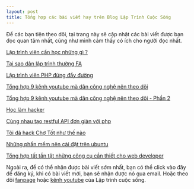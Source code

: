 ```yaml
---
layout: post
title: Tổng hợp các bài viết hay trên Blog Lập Trình Cuộc Sống
---
```

Để các bạn tiện theo dõi, tại trang này sẽ cập nhật các bài viết được bạn đọc quan tâm nhất, cũng như mình cảm thấy có ích cho người đọc nhất.

[Lập trình viên cần học những gì ?](http://laptrinhcuocsong.com/lap-trinh-vien-can-hoc-nhung-gi.html)

[Tại sao dân lập trình thường FA](http://laptrinhcuocsong.com/tai-sao-dan-lap-trinh-thuong-fa.html)

[Lập trình viên PHP đứng đầy đường](http://laptrinhcuocsong.com/lap-trinh-vien-php-dung-day-duong.html)

[Tổng hợp 9 kênh youtube mà dân công nghệ nên theo dõi](http://laptrinhcuocsong.com/tong-hop-9-kenh-youtube-ma-dan-cong-nghe-nen-theo-doi.html)

[Tổng hợp 9 kênh youtube mà dân công nghệ nên theo dõi - Phần 2](http://laptrinhcuocsong.com/tong-hop-nhung-kenh-youtube-ma-dan-cong-nghe-nen-theo-doi-phan-2.html)

[Học làm hacker](http://laptrinhcuocsong.com/hoc-lam-hacker.html)

[Cùng nhau tạo restful API đơn giản với php](http://laptrinhcuocsong.com/cung-nhau-tao-restful-api-don-gian-voi-php.html)

[Tôi đã hack Chợ Tốt như thế nào](http://laptrinhcuocsong.com/toi-da-hack-cho-tot-nhu-the-nao.html)

[Những phần mềm nên cài đặt trên ubuntu](http://laptrinhcuocsong.com/nhung-phan-mem-nen-cai-dat-tren-ubuntu.html)

[Tổng hợp tất tần tật những công cụ cần thiết cho web developer](http://laptrinhcuocsong.com/tong-hop-nhung-cong-cu-can-thiet-cho-web-developer.html)

Ngoài ra, để có thể nhận được bài viết sớm nhất, bạn có thể click vào đây để đăng ký, khi có bài viết mới, bạn sẽ nhận được nó qua email. Hoặc theo dõi [fanpage](https://www.facebook.com/laptrinhcuocsongdotcom/) hoặc [kênh youtube](https://www.youtube.com/channel/UC5CIt5W4kq4ie0KJEdg2ztg) của Lập trình cuộc sống.




